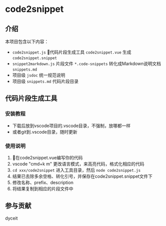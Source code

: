 # code2snippet

## 介绍

本项目包含以下内容：

- `code2snippet.js` 代码片段生成工具 `code2snippet.vue` 生成 `code2snippet.snippet`
- `snippet2markdown.js` 片段文件 `*.code-snippets` 转化成Markdown说明文档 `snippets.md`
- 项目级 `jsdoc` 统一规范说明
- 项目级 `snippets.md` 代码片段目录

## 代码片段生成工具

### 安装教程

- 下载后放到vscode项目的.vscode目录，不强制，放哪都一样
- 或者git到.vscode目录，随时更新

### 使用说明

1.  在code2snippet.vue编写你的代码
2.  vscode "cmd+k m" 更改语言模式，来高亮代码，格式化相应的代码
3.  `cd xxx/code2snippet` 进入工具目录，然后 `node code2snippet.js`
4.  结果已去除多余空格、转化引号，并保存在code2snippet.snippet文件下
5.  修改名称、prefix、description
6.  将结果复制到相应的片段文件中

## 参与贡献

dyceit
